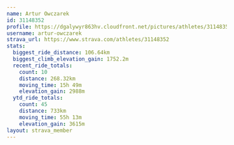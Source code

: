 ```yaml
---
name: Artur Owczarek
id: 31148352
profile: https://dgalywyr863hv.cloudfront.net/pictures/athletes/31148352/15906846/1/large.jpg
username: artur-owczarek
strava_url: https://www.strava.com/athletes/31148352
stats:
  biggest_ride_distance: 106.64km
  biggest_climb_elevation_gain: 1752.2m
  recent_ride_totals:
    count: 10
    distance: 268.32km
    moving_time: 15h 49m
    elevation_gain: 2988m
  ytd_ride_totals:
    count: 45
    distance: 733km
    moving_time: 55h 13m
    elevation_gain: 3615m
layout: strava_member
--- 
```

